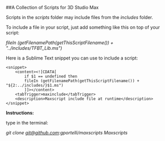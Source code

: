 ##A Collection of Scripts for 3D Studio Max

Scripts in the *scripts* folder may include files from the *includes* folder.

To include a file in your script, just add something like this on top of your script:

*fileIn (getFilenamePath(getThisScriptFilename()) + "../includes/TFBT_Lib.ms")*

Here is a Sublime Text snippet you can use to include a script:

    <snippet>
        <content><![CDATA[
            if $1 == undefined then 
            fileIn (getFilenamePath(getThisScriptFilename()) + "${2:../includes/}$1.ms")
            ]]></content>
        <tabTrigger>maxinclude</tabTrigger>
        <description>Maxscript include file at runtime</description>
    </snippet>


**Instructions:**

type in the terminal:

*git clone git@github.com:gportelli/maxscripts Maxscripts*
